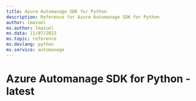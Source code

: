 ```yaml
---
title: Azure Automanage SDK for Python
description: Reference for Azure Automanage SDK for Python
author: lmazuel
ms.author: lmazuel
ms.data: 11/07/2022
ms.topic: reference
ms.devlang: python
ms.service: automanage
---
```

# Azure Automanage SDK for Python - latest

